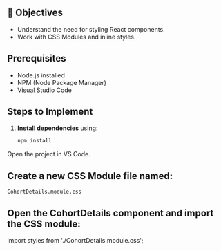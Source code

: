 ## 🎯 Objectives

- Understand the need for styling React components.
- Work with CSS Modules and inline styles.



## Prerequisites

- Node.js installed
- NPM (Node Package Manager)
- Visual Studio Code

##  Steps to Implement


1. **Install dependencies** using:

   ```bash
   npm install
Open the project in VS Code.

## Create a new CSS Module file named:
    CohortDetails.module.css

## Open the CohortDetails component and import the CSS module:
  import styles from './CohortDetails.module.css';

